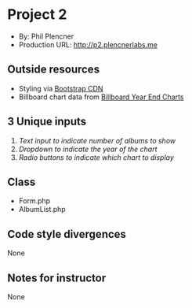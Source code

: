 # Project 2
+ By: Phil Plencner
+ Production URL: <http://p2.plencnerlabs.me>

## Outside resources
+ Styling via [Bootstrap CDN](https://www.bootstrapcdn.com)
+ Billboard chart data from [Billboard Year End Charts](https://www.billboard.com/charts/year-end)

## 3 Unique inputs
1. *Text input to indicate number of albums to show*
2. *Dropdown to indicate the year of the chart*
3. *Radio buttons to indicate which chart to display*

## Class
+ Form.php
+ AlbumList.php

## Code style divergences
None

## Notes for instructor
None
